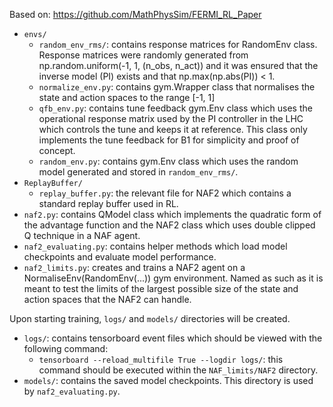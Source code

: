 Based on:
https://github.com/MathPhysSim/FERMI_RL_Paper

* `envs/`
    * `random_env_rms/`: contains response matrices for RandomEnv class. Response matrices were randomly generated from np.random.uniform(-1, 1, (n_obs, n_act)) and it was ensured that the inverse model (PI) exists and that np.max(np.abs(PI)) < 1.
    * `normalize_env.py`: contains gym.Wrapper class that normalises the state and action spaces to the range [-1, 1]
    * `qfb_env.py`: contains tune feedback gym.Env class which uses the operational response matrix used by the PI controller in the LHC which controls the tune and keeps it at reference. This class only implements the tune feedback for B1 for simplicity and proof of concept.
    * `random_env.py`: contains gym.Env class which uses the random model generated and stored in `random_env_rms/`.
* `ReplayBuffer/`
    * `replay_buffer.py`: the relevant file for NAF2 which contains a standard replay buffer used in RL.
* `naf2.py`: contains QModel class which implements the quadratic form of the advantage function and the NAF2 class which uses double clipped Q technique in a NAF agent.
* `naf2_evaluating.py`: contains helper methods which load model checkpoints and evaluate model performance.
* `naf2_limits.py`: creates and trains a NAF2 agent on a NormaliseEnv(RandomEnv(...)) gym environment. Named as such as it is meant to test the limits of the largest possible size of the state and action spaces that the NAF2 can handle.

Upon starting training, `logs/` and `models/` directories will be created.
* `logs/`: contains tensorboard event files which should be viewed with the following command:
    * `tensorboard --reload_multifile True --logdir logs/`: this command should be executed within the `NAF_limits/NAF2` directory.
* `models/`: contains the saved model checkpoints. This directory is used by `naf2_evaluating.py`.
    